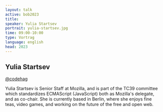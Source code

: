 ```yaml
---
layout: talk
active: bob2023
title: 
speaker: Yulia Startsev
portrait: yulia-startsev.jpg
time: 09:00-10:00
type: Vortrag
language: english
head: 2023
---
```



## Yulia Startsev

[@codehag](http://twitter.com/codehag)

Yulia Startsev is Senior Staff at Mozilla, and is part
of the TC39 committee which standardizes ECMAScript (JavaScript) both as
Mozilla's delegate, and as co-chair. She is currently based in Berlin,
where she enjoys fine teas, video games, and working on the future of the
free and open web.
